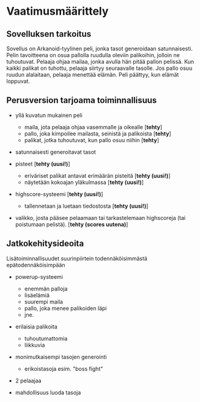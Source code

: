 # Vaatimusmäärittely

## Sovelluksen tarkoitus

Sovellus on Arkanoid-tyylinen peli, jonka tasot generoidaan satunnaisesti. Pelin tavoitteena on osua pallolla ruudulla oleviin palikoihin, jolloin ne tuhoutuvat. Pelaaja ohjaa mailaa, jonka avulla hän pitää pallon pelissä. 
Kun kaikki palikat on tuhottu, pelaaja siirtyy seuraavalle tasolle. Jos pallo osuu ruudun alalaitaan, pelaaja menettää elämän. Peli päättyy, kun elämät loppuvat.

## Perusversion tarjoama toiminnallisuus

- yllä kuvatun mukainen peli
	- maila, jota pelaaja ohjaa vasemmalle ja oikealle \[**tehty**\]
	- pallo, joka kimpoilee mailasta, seinistä ja palikoista \[**tehty**\]
	- palikat, jotka tuhoutuvat, kun pallo osuu niihin \[**tehty**\]

- satunnaisesti generoitavat tasot

- pisteet \[**tehty (uusi!)**\]
	- eriväriset palikat antavat erimäärän pisteitä \[**tehty (uusi!)**\]
	- näytetään kokoajan yläkulmassa \[**tehty (uusi!)**\]

- highscore-systeemi \[**tehty (uusi!)**\]
	- tallennetaan ja luetaan tiedostosta \[**tehty (uusi!)**\]

- valikko, josta pääsee pelaamaan tai tarkastelemaan highscoreja (tai poistumaan pelistä). \[**tehty (scores uutena)**\]

## Jatkokehitysideoita

Lisätoiminnallisuudet suurinpiirtein todennäköisimmästä epätodennäköisimpään

- powerup-systeemi
	- enemmän palloja
	- lisäelämiä
	- suurempi maila
	- pallo, joka menee palikoiden läpi
	- jne.

- erilaisia palikoita
	- tuhoutumattomia
	- liikkuvia
	
- monimutkaisempi tasojen generointi
	- erikoistasoja esim. "boss fight"

- 2 pelaajaa

- mahdollisuus luoda tasoja
